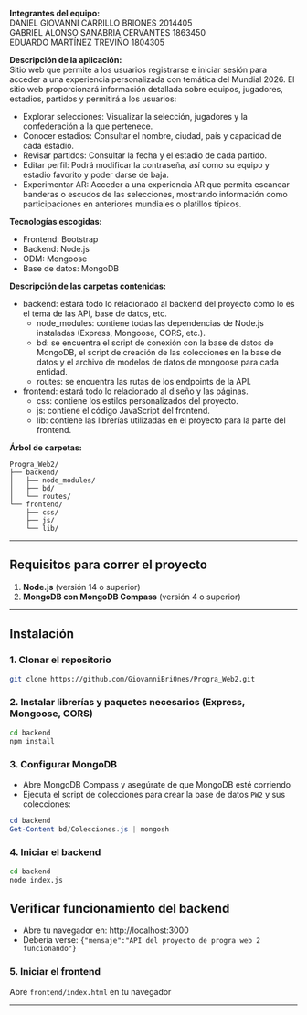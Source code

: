 **Integrantes del equipo:**  
DANIEL GIOVANNI CARRILLO BRIONES 2014405  
GABRIEL ALONSO SANABRIA CERVANTES 1863450  
EDUARDO MARTÍNEZ TREVIÑO 1804305  

**Descripción de la aplicación:**  
Sitio web que permite a los usuarios registrarse e iniciar sesión para acceder a una experiencia personalizada con temática del Mundial 2026. El sitio web proporcionará información detallada sobre equipos, jugadores, estadios, partidos y permitirá a los usuarios: 
- Explorar selecciones: Visualizar la selección, jugadores y la confederación a la que pertenece.
- Conocer estadios: Consultar el nombre, ciudad, país y capacidad de cada estadio.
- Revisar partidos: Consultar la fecha y el estadio de cada partido.
- Editar perfil: Podrá modificar la contraseña, así como su equipo y estadio favorito y poder darse de baja.
- Experimentar AR: Acceder a una experiencia AR que permita escanear banderas o escudos de las selecciones, mostrando información como participaciones en anteriores mundiales o platillos típicos.

**Tecnologías escogidas:**  
- Frontend: Bootstrap
- Backend: Node.js
- ODM: Mongoose
- Base de datos: MongoDB

**Descripción de las carpetas contenidas:**
- backend: estará todo lo relacionado al backend del proyecto como lo es el tema de las API, base de datos, etc.
  - node_modules: contiene todas las dependencias de Node.js instaladas (Express, Mongoose, CORS, etc.).
  - bd: se encuentra el script de conexión con la base de datos de MongoDB, el script de creación de las colecciones en la base de datos y el archivo de modelos de datos de mongoose para cada entidad.
  - routes: se encuentra las rutas de los endpoints de la API.
- frontend: estará todo lo relacionado al diseño y las páginas.
  - css: contiene los estilos personalizados del proyecto.
  - js: contiene el código JavaScript del frontend.
  - lib: contiene las librerías utilizadas en el proyecto para la parte del frontend.

**Árbol de carpetas:**
```
Progra_Web2/
├── backend/
│   ├── node_modules/
│   ├── bd/
│   └── routes/
└── frontend/
    ├── css/
    ├── js/
    └── lib/
```

---

## Requisitos para correr el proyecto

1. **Node.js** (versión 14 o superior)
2. **MongoDB con MongoDB Compass** (versión 4 o superior)

---

## Instalación

### 1. Clonar el repositorio
```bash
git clone https://github.com/GiovanniBri0nes/Progra_Web2.git
```

### 2. Instalar librerías y paquetes necesarios (Express, Mongoose, CORS)
```bash
cd backend
npm install
```

### 3. Configurar MongoDB
- Abre MongoDB Compass y asegúrate de que MongoDB esté corriendo
- Ejecuta el script de colecciones para crear la base de datos `PW2` y sus colecciones:
```powershell
cd backend
Get-Content bd/Colecciones.js | mongosh
```

### 4. Iniciar el backend
```bash
cd backend
node index.js
```

## Verificar funcionamiento del backend
- Abre tu navegador en: http://localhost:3000
- Debería verse: `{"mensaje":"API del proyecto de progra web 2 funcionando"}`

### 5. Iniciar el frontend
Abre `frontend/index.html` en tu navegador

---

